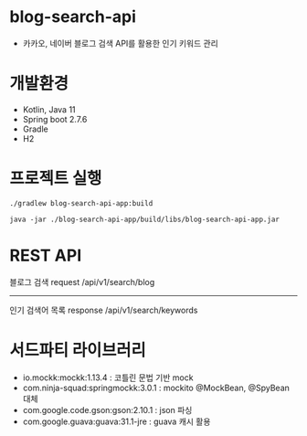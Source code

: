 # blog-search-api
- 카카오, 네이버 블로그 검색 API를 활용한 인기 키워드 관리

# 개발환경
- Kotlin, Java 11
- Spring boot 2.7.6
- Gradle
- H2

# 프로젝트 실행
```
./gradlew blog-search-api-app:build 
```
```
java -jar ./blog-search-api-app/build/libs/blog-search-api-app.jar
```

# REST API 
블로그 검색
request
/api/v1/search/blog

---

인기 검색어 목록
response
/api/v1/search/keywords


# 서드파티 라이브러리
- io.mockk:mockk:1.13.4 : 코틀린 문법 기반 mock 
- com.ninja-squad:springmockk:3.0.1 : mockito @MockBean, @SpyBean 대체
- com.google.code.gson:gson:2.10.1 : json 파싱
- com.google.guava:guava:31.1-jre : guava 캐시 활용

